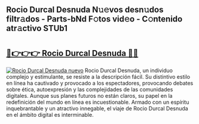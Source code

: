 ## Rocio Durcal Desnuda N𝚞𝚎vos desn𝚞dos filtr𝚊dos - Parts-bNd F𝚘tos vid𝚎o - C𝚘ntenido atr𝚊ctivo STUb1

# <h2><a href="http://mb2ojnq.tromn.icu/?c=Rocio+Durcal+Desnuda">🔗👉👉👉 Rocio Durcal Desnuda 🔗🔗</a></h2>

[![Rocio Durcal Desnuda nuevo](https://i.imgur.com/pEAQMta.gif)](http://mb2ojnq.tromn.icu/?c=Rocio+Durcal+Desnuda)
Rocio Durcal Desnuda, un individuo complejo y estimulante, se resiste a la descripción fácil. Su distintivo estilo en línea ha cautivado y provocado a los espectadores, provocando debates sobre ética, autoexpresión y las complejidades de las comunidades digitales. Aunque sus planes futuros no están claros, su papel en la redefinición del mundo en línea es incuestionable. Armado con un espíritu inquebrantable y un atractivo innegable, el viaje de Rocio Durcal Desnuda en el ámbito digital es interminable.
